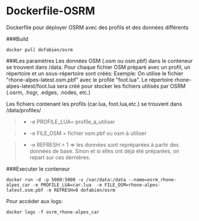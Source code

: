 # Dockerfile-OSRM

Dockerfile pour déployer OSRM  avec des profils et des données différents

###Build
```
docker pull dofabien/osrm
```
###Les paramètres
Les données OSM (.osm ou osm.pbf) dans le conteneur se trouvent dans /data. Pour chaque fichier OSM préparé avec un profil, un répertoire et un sous-répertoire sont créés:
Exemple: On utilise le fichier "rhone-alpes-latest.osm.pbf" avec le profile "foot.lua".
Le répertoire rhone-alpes-latest/foot.lua sera créé pour stocker les fichiers utilisés par OSRM (.osrm, .hsgr, .edges, .nodes, etc.)

Les fichiers contenant les profils (car.lua, foot.lua,etc.) se trouvent dans /data/profiles/

  > * -e PROFILE_LUA= profile_à_utiliser
 
  > * -e FILE_OSM = fichier osm.pbf ou osm à utiliser
 
  > * -e REFRESH = 1 => les données sont repréparées à partir des données de base. Sinon et si elles ont déjà été préparées, on repart sur ces dernières.

###Executer le conteneur
```
docker run -d -p 5000:5000 -v /var/data:/data --name=osrm_rhone-alpes_car -e PROFILE_LUA=car.lua  -e FILE_OSM=rhone-alpes-latest.osm.pbf -e REFRESH=0 dofabien/osrm
```
Pour accéder aux logs: 
```
docker logs -f osrm_rhone-alpes_car
```

